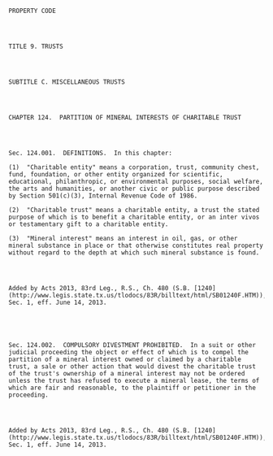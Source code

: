 ﻿
    
    
    	
    					
    
    
    PROPERTY CODE
    
      
    
    
    TITLE 9. TRUSTS
    
      
    
    
    SUBTITLE C. MISCELLANEOUS TRUSTS
    
      
    
    
    CHAPTER 124.  PARTITION OF MINERAL INTERESTS OF CHARITABLE TRUST
    
      
    
    
    Sec. 124.001.  DEFINITIONS.  In this chapter:
    
    (1)  "Charitable entity" means a corporation, trust, community chest, fund, foundation, or other entity organized for scientific, educational, philanthropic, or environmental purposes, social welfare, the arts and humanities, or another civic or public purpose described by Section 501(c)(3), Internal Revenue Code of 1986.
    
    (2)  "Charitable trust" means a charitable entity, a trust the stated purpose of which is to benefit a charitable entity, or an inter vivos or testamentary gift to a charitable entity.
    
    (3)  "Mineral interest" means an interest in oil, gas, or other mineral substance in place or that otherwise constitutes real property without regard to the depth at which such mineral substance is found.
    
    
    
    
    Added by Acts 2013, 83rd Leg., R.S., Ch. 480 (S.B. [1240](http://www.legis.state.tx.us/tlodocs/83R/billtext/html/SB01240F.HTM)), Sec. 1, eff. June 14, 2013.
    
    
    
    
    
    Sec. 124.002.  COMPULSORY DIVESTMENT PROHIBITED.  In a suit or other judicial proceeding the object or effect of which is to compel the partition of a mineral interest owned or claimed by a charitable trust, a sale or other action that would divest the charitable trust of the trust's ownership of a mineral interest may not be ordered unless the trust has refused to execute a mineral lease, the terms of which are fair and reasonable, to the plaintiff or petitioner in the proceeding.
    
    
    
    
    Added by Acts 2013, 83rd Leg., R.S., Ch. 480 (S.B. [1240](http://www.legis.state.tx.us/tlodocs/83R/billtext/html/SB01240F.HTM)), Sec. 1, eff. June 14, 2013.
    
    
    
    
    				
